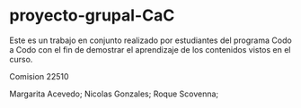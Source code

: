 # proyecto-grupal-CaC

Este es un trabajo en conjunto realizado por estudiantes del programa Codo a Codo con el fin de demostrar el aprendizaje de los contenidos vistos en el curso.

Comision 22510

Margarita Acevedo;
Nicolas Gonzales;
Roque Scovenna;
